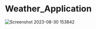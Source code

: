# Weather_Application

![Screenshot 2023-08-30 153842](https://github.com/adityagunale/Weather_Application/assets/121552299/112c6ddb-2ca4-45ae-a813-c466bab2092e)
